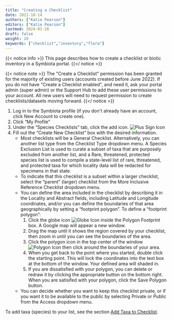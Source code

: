```yaml
---
title: "Creating a Checklist"
date: 2021-10-14
authors: ["Katie Pearson"]
editors: ["Katie Pearson"]
lastmod: 2024-01-26
draft: false
weight: 20
keywords: ["checklist","inventory","flora"]
---
```


{{< notice info >}}
   This page describes how to create a checklist or biotic inventory in a Symbiota portal.
{{</ notice >}}

{{< notice note >}} 
 The "Create a Checklist" permission has been granted for the majority of existing users (accounts created before June 2022). If you do not have "Create a Checklist enabled", and need it, ask your portal admin (super admin) or the Support Hub to add these user permissions to your account. All new users will need to request permission to create checklists/datasets moving forward.
 {{</ notice >}}

1.	Log in to the Symbiota profile (if you don't already have an account, click New Account to create one).
2.	Click “My Profile”
3.	Under the “Species Checklists” tab, click the add icon. ![Plus Sign Icon](/symbiota-docs/images/add.png)
4.	Fill out the “Create New Checklist” box with the desired information.
      * Most checklists will be a General Checklist. Alternatively, you can another list type from the Checklist Type dropdown menu. A Species Exclusion List is used to curate a subset of taxa that are purposely excluded from another list, and a Rare, threatened, protected species list is used to compile a state-level list of rare, threatened, and protected taxa for which locality data will be redacted for specimens in that state.
      * To indicate that this checklist is a subset within a larger checklist, select the “parent” (larger) checklist from the More Inclusive Reference Checklist dropdown menu.
      * You can define the area included in the checklist by describing it in the Locality and Abstract fields, including Latitude and Longitude coordinates, and/or you can define the boundaries of that area geographically by setting a “footprint polygon”. To define a “footprint polygon”:
        1. Click the globe icon ![Globe Icon](/symbiota-docs/images/world.png) inside the Polygon Footprint box. A Google map will appear a new window.
        2. Drag the map until it shows the region covered by your checklist, then zoom in until you can see the boundaries of the area. 
        3. Click the polygon icon in the top center of the window ![Polygon Icon](/symbiota-docs/images/polygon.PNG) then click around the boundaries of your area.
        4. When you get back to the point where you started, double click the starting point. This will lock the coordinates into the text box at the bottom of the window. Your defined area will shaded in.
        5. If you are dissatisfied with your polygon, you can delete or redraw it by clicking the appropriate button on the bottom right. When you are satisifed with your polygon, click the Save Polygon button. 
    * You can decide whether you want to keep this checklist private, or if you want it to be available to the public by selecting Private or Public from the Access dropdown menu.

To add taxa (species) to your list, see the section [Add Taxa to Checklist](https://biokic.github.io/symbiota-docs/user/checklist/add/).
